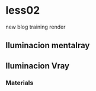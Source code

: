 # less02
new blog training render

<h2> Iluminacion mentalray </h2>
<h2> Iluminacion Vray </h2>
<h3> Materials </h3>
